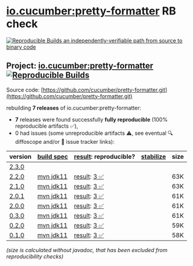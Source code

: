 [io.cucumber:pretty-formatter](https://central.sonatype.com/artifact/io.cucumber/pretty-formatter/versions) RB check
=======

[![Reproducible Builds](https://reproducible-builds.org/images/logos/rb.svg) an independently-verifiable path from source to binary code](https://reproducible-builds.org/)

## Project: [io.cucumber:pretty-formatter](https://central.sonatype.com/artifact/io.cucumber/pretty-formatter/versions) [![Reproducible Builds](https://img.shields.io/endpoint?url=https://raw.githubusercontent.com/jvm-repo-rebuild/reproducible-central/master/content/io/cucumber/pretty-formatter/badge.json)](https://github.com/jvm-repo-rebuild/reproducible-central/blob/master/content/io/cucumber/pretty-formatter/README.md)

Source code: [https://github.com/cucumber/pretty-formatter.git](https://github.com/cucumber/pretty-formatter.git)

rebuilding **7 releases** of io.cucumber:pretty-formatter:
- **7** releases were found successfully **fully reproducible** (100% reproducible artifacts :white_check_mark:),
- 0 had issues (some unreproducible artifacts :warning:, see eventual :mag: diffoscope and/or :memo: issue tracker links):

| version | [build spec](/BUILDSPEC.md) | [result](https://reproducible-builds.org/docs/jvm/): reproducible? | [stabilize](https://github.com/google/oss-rebuild/blob/main/cmd/stabilize/README.md) | size |
| -- | --------- | ------ | ------ | -- |
| [2.3.0](https://central.sonatype.com/artifact/io.cucumber/pretty-formatter/2.3.0/pom) | | | |
| [2.2.0](https://central.sonatype.com/artifact/io.cucumber/pretty-formatter/2.2.0/pom) | [mvn jdk11](pretty-formatter-2.2.0.buildspec) | [result](pretty-formatter-2.2.0.buildinfo): [3 :white_check_mark: ](pretty-formatter-2.2.0.buildcompare) | | 63K |
| [2.1.0](https://central.sonatype.com/artifact/io.cucumber/pretty-formatter/2.1.0/pom) | [mvn jdk11](pretty-formatter-2.1.0.buildspec) | [result](pretty-formatter-2.1.0.buildinfo): [3 :white_check_mark: ](pretty-formatter-2.1.0.buildcompare) | | 63K |
| [2.0.1](https://central.sonatype.com/artifact/io.cucumber/pretty-formatter/2.0.1/pom) | [mvn jdk11](pretty-formatter-2.0.1.buildspec) | [result](pretty-formatter-2.0.1.buildinfo): [3 :white_check_mark: ](pretty-formatter-2.0.1.buildcompare) | | 61K |
| [2.0.0](https://central.sonatype.com/artifact/io.cucumber/pretty-formatter/2.0.0/pom) | [mvn jdk11](pretty-formatter-2.0.0.buildspec) | [result](pretty-formatter-2.0.0.buildinfo): [3 :white_check_mark: ](pretty-formatter-2.0.0.buildcompare) | | 61K |
| [0.3.0](https://central.sonatype.com/artifact/io.cucumber/pretty-formatter/0.3.0/pom) | [mvn jdk11](pretty-formatter-0.3.0.buildspec) | [result](pretty-formatter-0.3.0.buildinfo): [3 :white_check_mark: ](pretty-formatter-0.3.0.buildcompare) | | 61K |
| [0.2.0](https://central.sonatype.com/artifact/io.cucumber/pretty-formatter/0.2.0/pom) | [mvn jdk11](pretty-formatter-0.2.0.buildspec) | [result](pretty-formatter-0.2.0.buildinfo): [3 :white_check_mark: ](pretty-formatter-0.2.0.buildcompare) | | 59K |
| [0.1.0](https://central.sonatype.com/artifact/io.cucumber/pretty-formatter/0.1.0/pom) | [mvn jdk11](pretty-formatter-0.1.0.buildspec) | [result](pretty-formatter-0.1.0.buildinfo): [3 :white_check_mark: ](pretty-formatter-0.1.0.buildcompare) | | 58K |

<i>(size is calculated without javadoc, that has been excluded from reproducibility checks)</i>
